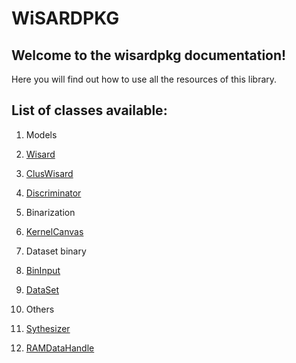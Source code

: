 # WiSARDPKG 

## Welcome to the wisardpkg documentation!
Here you will find out how to use all the resources of this library.

## List of classes available:

1. Models
  1. [Wisard](https://iazero.github.io/wisardpkg/models/wisard)
  2. [ClusWisard](https://iazero.github.io/wisardpkg/models/cluswisard)
  3. [Discriminator](https://iazero.github.io/wisardpkg/models/discriminator)

2. Binarization
  1. [KernelCanvas](https://iazero.github.io/wisardpkg/binarization/kernelcanvas)

3. Dataset binary
  1. [BinInput](https://iazero.github.io/wisardpkg/data/bininput)
  2. [DataSet](https://iazero.github.io/wisardpkg/data/dataset)

4. Others
  1. [Sythesizer](https://iazero.github.io/wisardpkg/others/synthesizer)
  2. [RAMDataHandle](https://iazero.github.io/wisardpkg/others/ramdatahandle)
